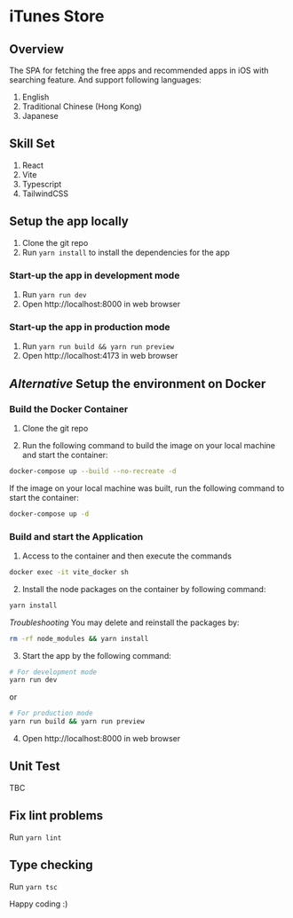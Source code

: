 # iTunes Store

## Overview
The SPA for fetching the free apps and recommended apps in iOS with searching feature. And support following languages:

1. English
2. Traditional Chinese (Hong Kong)
3. Japanese

## Skill Set

1. React
2. Vite
3. Typescript
4. TailwindCSS

## Setup the app locally

1. Clone the git repo
2. Run `yarn install` to install the dependencies for the app

### Start-up the app in development mode

1. Run `yarn run dev`
2. Open http://localhost:8000 in web browser

### Start-up the app in production mode

1. Run `yarn run build && yarn run preview`
2. Open http://localhost:4173 in web browser

## <i>Alternative</i> Setup the environment on Docker

### Build the Docker Container

1. Clone the git repo

2. Run the following command to build the image on your local machine and start the container:

```bash
docker-compose up --build --no-recreate -d
```

If the image on your local machine was built, run the following command to start the container:

```bash
docker-compose up -d
```

### Build and start the Application

1. Access to the container and then execute the commands

```bash
docker exec -it vite_docker sh
```

2. Install the node packages on the container by following command:

```bash
yarn install
```

<i>Troubleshooting</i> You may delete and reinstall the packages by:

```bash
rm -rf node_modules && yarn install
```

3. Start the app by the following command:

```bash
# For development mode
yarn run dev
```

or

```bash
# For production mode
yarn run build && yarn run preview
```

4. Open http://localhost:8000 in web browser

## Unit Test

TBC

## Fix lint problems

Run `yarn lint` 

## Type checking

Run `yarn tsc`

Happy coding :)